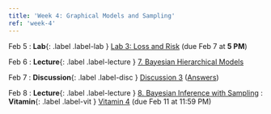```yaml
---
title: 'Week 4: Graphical Models and Sampling'
ref: 'week-4'
---
```


Feb 5
: **Lab**{: .label .label-lab } [Lab 3: Loss and Risk](https://data102.datahub.berkeley.edu/hub/user-redirect/git-pull?repo=https%3A%2F%2Fgithub.com%2Fds-102%2Fsp24-materials&urlpath=lab%2Ftree%2Fsp24-materials%2Flab%2Flab03%2Flab03.ipynb&branch=main) (due Feb 7 at **5 PM**)

Feb 6
: **Lecture**{: .label .label-lecture } [7. Bayesian Hierarchical Models](lecture/lec07)

Feb 7
: **Discussion**{: .label .label-disc } [Discussion 3](https://drive.google.com/file/d/1qdFNoBHQ3kcDm251D7TaHnnJgBj2fFsF/view?usp=sharing) ([Answers](https://drive.google.com/file/d/1g0EJRD5a6RlJ2D_qVKcA3BRObzOzvBc6/view?usp=sharing))

Feb 8
: **Lecture**{: .label .label-lecture } [8. Bayesian Inference with Sampling](lecture/lec08)
: **Vitamin**{: .label .label-vit } [Vitamin 4](https://www.gradescope.com/courses/711377/assignments/4074640) (due Feb 11 at 11:59 PM)
